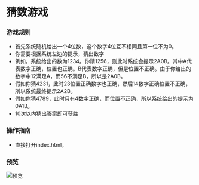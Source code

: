 # 猜数游戏
### 游戏规则
+ 首先系统随机给出一个4位数，这个数字4位互不相同且第一位不为0。
+ 你需要根据系统左边的提示，猜出数字
+ 例如，系统给出的数为1234。你猜1256，则此时系统会提示2A0B。其中A代表数字正确，位置也正确。B代表数字正确，但是位置不正确。由于你给出的数字中12满足A，而56不满足B，所以是2A0B。
+ 假如你猜4231，此时23位置正确数字也正确，然后14数字正确位置不正确，所以系统最终提示2A2B。
+ 假如你猜4789，此时只有4数字正确，而位置不正确，所以系统给出的提示为0A1B。
+ 10次以内猜出答案即可获胜

### 操作指南
+ 直接打开index.html。

### 预览
![预览](https://upload-images.jianshu.io/upload_images/5750842-873f709009e9955d.jpg?imageMogr2/auto-orient/strip%7CimageView2/2/w/1240)
